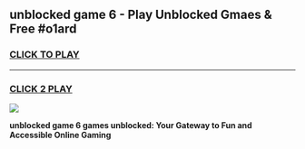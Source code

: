 
## unblocked game 6 - Play Unblocked Gmaes & Free #o1ard
<h3>
<a href="https://premium.freeplayer.one?title=unblocked_game_6&ref=01M">CLICK TO PLAY</a></h3>
<hr>

<h3>
<a href="https://premium.freeplayer.one?title=unblocked_game_6&ref=01M">CLICK 2 PLAY</a>
  
</h3>

<a href="https://premium.freeplayer.one?title=unblocked_game_6&ref=01M"><img src="https://clearcache.store/games.png"></a>


**unblocked game 6 games unblocked: Your Gateway to Fun and Accessible Online Gaming**
